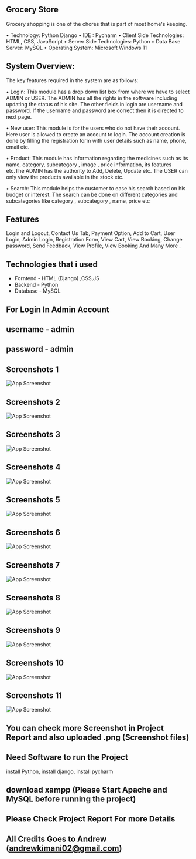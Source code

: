 
## Grocery Store

Grocery shopping is one of the chores that is part of most home's keeping.

•	Technology: Python Django
•	IDE : Pycharm
•	Client Side Technologies: HTML, CSS, JavaScript
•	Server Side Technologies: Python
•	Data Base Server: MySQL
•	Operating System: Microsoft Windows 11


## System Overview:

The key features required in the system are as follows:

•	Login: This module has a drop down list box from where we have to select
ADMIN or USER. The ADMIN has all the rights in the software including updating the status of his site. The other fields in login are username and password. If the username and password are correct then it is directed to next page. 

•	New user: This module is for the users who do not have their account. Here user is allowed to create an account to login. The account creation is done by filling the registration form with user details such as name, phone, email etc.

•	Product: This module has information regarding the medicines such as its name, category, subcategory , image , price information, its features etc.The ADMIN has the authority to Add, Delete, Update etc. The USER can only view the products available in the stock etc.


•	Search: This module helps the customer to ease his search based on his budget or interest. The search can be done on different categories and subcategories like category , subcategory , name, price etc

## Features

 Login and Logout,
 Contact Us Tab, Payment Option, Add to Cart, User Login, Admin Login, Registration Form, View Cart, View Booking, Change password, Send Feedback, View Profile, View Booking And Many More . 


## Technologies that i used

- Forntend - HTML (Django) ,CSS,JS
- Backend - Python
- Database - MySQL

## For Login In Admin Account 
## username - admin 
## password - admin
## Screenshots 1

![App Screenshot](https://github.com/sourabhdaura/ecommerce.github.io/blob/main/1.png?raw=true)

## Screenshots 2

![App Screenshot](https://github.com/sourabhdaura/ecommerce.github.io/blob/main/2.png?raw=true)


## Screenshots 3

![App Screenshot](https://github.com/sourabhdaura/ecommerce.github.io/blob/main/3.png?raw=true)

## Screenshots 4

![App Screenshot](https://github.com/sourabhdaura/ecommerce.github.io/blob/main/12.png?raw=true)

## Screenshots 5

![App Screenshot](https://github.com/sourabhdaura/ecommerce.github.io/blob/main/15.png?raw=true)

## Screenshots 6

![App Screenshot](https://github.com/sourabhdaura/ecommerce.github.io/blob/main/17.png?raw=true)

## Screenshots 7

![App Screenshot](https://github.com/sourabhdaura/ecommerce.github.io/blob/main/4.png?raw=true)

## Screenshots 8

![App Screenshot](https://github.com/sourabhdaura/ecommerce.github.io/blob/main/6.png?raw=true)

## Screenshots 9

![App Screenshot](https://github.com/sourabhdaura/ecommerce.github.io/blob/main/5.png?raw=true)

## Screenshots 10

![App Screenshot](https://github.com/sourabhdaura/ecommerce.github.io/blob/main/8.png?raw=true)

## Screenshots 11

![App Screenshot](https://github.com/sourabhdaura/ecommerce.github.io/blob/main/17.png?raw=true)

## You can check more Screenshot in Project Report and also uploaded .png (Screenshot files)


## Need Software to run the Project
install Python,
install django,
install pycharm

## download xampp (Please Start Apache and MySQL before running the project)

## Please Check Project Report For more Details

## All Credits Goes to Andrew (andrewkimani02@gmail.com)